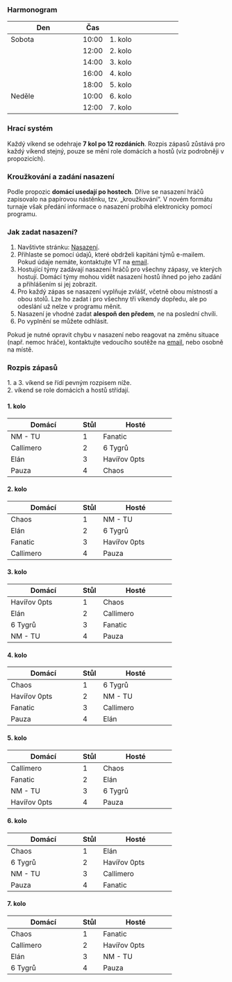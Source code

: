 ### Harmonogram

| Den    | Čas   |  |
| ------ | ----- | ------- |
| Sobota | 10:00 | 1. kolo |
|        | 12:00 | 2. kolo |
|        | 14:00 | 3. kolo |
|        | 16:00 | 4. kolo |
|        | 18:00 | 5. kolo |
| Neděle | 10:00 | 6. kolo |
|        | 12:00 | 7. kolo |

### Hrací systém

Každý víkend se odehraje **7 kol po 12 rozdáních**. Rozpis zápasů zůstává pro každý víkend stejný, pouze se mění role domácích a hostů (viz podrobněji v propozicích).

### Kroužkování a zadání nasazení

Podle propozic **domácí usedají po hostech**. Dříve se nasazení hráčů zapisovalo na papírovou nástěnku, tzv. „kroužkování“. V novém formátu turnaje však předání informace o nasazení probíhá elektronicky pomocí programu.

### Jak zadat nasazení?  

1. Navštivte stránku: [Nasazení](https://bridge.zdenektomis.eu/vysledky/2025/2-liga/lineup/login.php).  
2. Přihlaste se pomocí údajů, které obdrželi kapitáni týmů e-mailem.  
   Pokud údaje nemáte, kontaktujte VT na [email](mailto:zdnek.tomis@gmail.com).
3. Hostující týmy zadávají nasazení hráčů pro všechny zápasy, ve kterých hostují. Domácí týmy mohou vidět nasazení hostů ihned po jeho zadání a přihlášením si jej zobrazit.  
4. Pro každý zápas se nasazení vyplňuje zvlášť, včetně obou místností a obou stolů. Lze ho zadat i pro všechny tři víkendy dopředu, ale po odeslání už nelze v programu měnit.  
5. Nasazení je vhodné zadat **alespoň den předem**, ne na poslední chvíli.  
6. Po vyplnění se můžete odhlásit.  

Pokud je nutné opravit chybu v nasazení nebo reagovat na změnu situace (např. nemoc hráče), kontaktujte vedoucího soutěže na [email](mailto:zdnek.tomis@gmail.com), nebo osobně na místě.

### Rozpis zápasů

1\. a 3. víkend se řídí pevným rozpisem níže.  
2\. víkend se role domácích a hostů střídají.

#### 1. kolo

| Domácí      | Stůl | Hosté         |
|-------------|------|---------------|
| NM - TU     | 1    | Fanatic       |
| Callimero   | 2    | 6 Tygrů       |
| Elán        | 3    | Havířov 0pts  |
| Pauza       | 4    | Chaos         |

#### 2. kolo

| Domácí      | Stůl | Hosté         |
|-------------|------|---------------|
| Chaos       | 1    | NM - TU       |
| Elán        | 2    | 6 Tygrů       |
| Fanatic     | 3    | Havířov 0pts  |
| Callimero   | 4    | Pauza         |

#### 3. kolo

| Domácí      | Stůl | Hosté         |
|-------------|------|---------------|
| Havířov 0pts| 1    | Chaos         |
| Elán        | 2    | Callimero     |
| 6 Tygrů     | 3    | Fanatic       |
| NM - TU     | 4    | Pauza         |

#### 4. kolo

| Domácí      | Stůl | Hosté         |
|-------------|------|---------------|
| Chaos       | 1    | 6 Tygrů       |
| Havířov 0pts| 2    | NM - TU       |
| Fanatic     | 3    | Callimero     |
| Pauza       | 4    | Elán          |

#### 5. kolo

| Domácí      | Stůl | Hosté         |
|-------------|------|---------------|
| Callimero   | 1    | Chaos         |
| Fanatic     | 2    | Elán          |
| NM - TU     | 3    | 6 Tygrů       |
| Havířov 0pts| 4    | Pauza         |

#### 6. kolo

| Domácí      | Stůl | Hosté         |
|-------------|------|---------------|
| Chaos       | 1    | Elán          |
| 6 Tygrů     | 2    | Havířov 0pts  |
| NM - TU     | 3    | Callimero     |
| Pauza       | 4    | Fanatic       |

#### 7. kolo

| Domácí      | Stůl | Hosté         |
|-------------|------|---------------|
| Chaos       | 1    | Fanatic       |
| Callimero   | 2    | Havířov 0pts  |
| Elán        | 3    | NM - TU       |
| 6 Tygrů     | 4    | Pauza         |

<style>
    table {
        width: unset;
    }

    td:nth-child(1), th:nth-child(1), td:nth-child(3), th:nth-child(3) {
        width: 150px;
    }
</style>